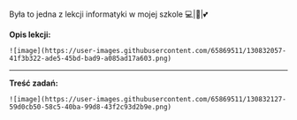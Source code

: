 Była to jedna z lekcji informatyki w mojej szkole 💻|🐍|💕

**Opis lekcji:**

    ![image](https://user-images.githubusercontent.com/65869511/130832057-41f3b322-ade5-45bd-bad9-a085ad17a603.png)
-----------------------------------------------------------------------------------------------------------------------
**Treść zadań:**    

    ![image](https://user-images.githubusercontent.com/65869511/130832127-59d0cb50-58c5-40ba-99d8-43f2c93d2b9e.png)
